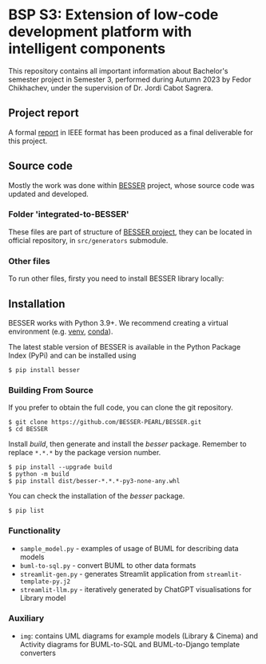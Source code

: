 # BSP S3: Extension of low-code development platform with intelligent components

This repository contains all important information about Bachelor's semester project in Semester 3, performed during Autumn 2023 by Fedor Chikhachev, under the supervision of Dr. Jordi Cabot Sagrera.

## Project report

A formal [report](BSP-S3-BESSER-report.pdf) in IEEE format has been produced as a final deliverable for this project.

## Source code

Mostly the work was done within [BESSER](https://modeling-languages.com/lowcode-opensource-besser/) project, whose source code was updated and developed. 

### Folder 'integrated-to-BESSER'

These files are part of structure of [BESSER project](https://github.com/BESSER-PEARL/BESSER/), they can be located in official repository, in `src/generators` submodule.

### Other files

To run other files, firsty you need to install BESSER library locally:

## Installation

BESSER works with Python 3.9+. We recommend creating a virtual environment (e.g. [venv](https://docs.python.org/3/tutorial/venv.html), [conda](https://docs.conda.io/en/latest/)).

The latest stable version of BESSER is available in the Python Package Index (PyPi) and can be installed using

    $ pip install besser

### Building From Source

If you prefer to obtain the full code, you can clone the git repository.

    $ git clone https://github.com/BESSER-PEARL/BESSER.git
    $ cd BESSER

Install *build*, then generate and install the *besser* package. Remember to replace `*.*.*` by the package version number.

    $ pip install --upgrade build
    $ python -m build
    $ pip install dist/besser-*.*.*-py3-none-any.whl

You can check the installation of the *besser* package.

    $ pip list

### Functionality

- `sample_model.py` - examples of usage of BUML for describing data models
- `buml-to-sql.py` - convert BUML to other data formats
- `streamlit-gen.py` - generates Streamlit application from `streamlit-template-py.j2`
- `streamlit-llm.py` - iteratively generated by ChatGPT visualisations for Library model

### Auxiliary

- `img`: contains UML diagrams for example models (Library & Cinema) and Activity diagrams for BUML-to-SQL and BUML-to-Django template converters
